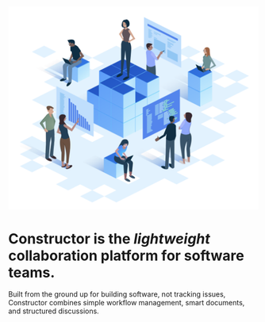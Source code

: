 ![Drones carry metaphorical representations of software](header_illo.png)


# Constructor is the *lightweight* collaboration platform for software teams.

Built from the ground up for building software, not tracking issues, Constructor combines simple workflow management, smart documents, and structured discussions.